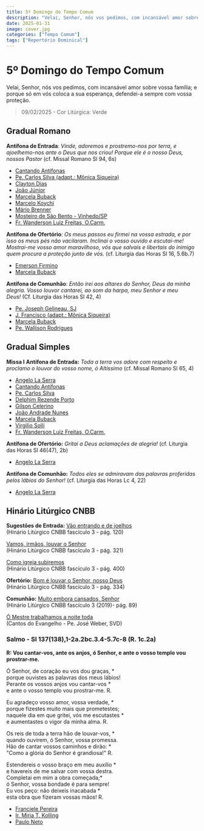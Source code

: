 ```yaml
---
title: 5º Domingo do Tempo Comum
description: "Velai, Senhor, nós vos pedimos, com incansável amor sobre vossa família; e porque só em vós coloca a sua esperança, defendei-a sempre com vossa proteção."
date: 2025-01-31
image: cover.jpg
categories: ["Tempo Comum"]
tags: ["Repertório Dominical"]
---
```

# 5º Domingo do Tempo Comum 

Velai, Senhor, nós vos pedimos, com incansável amor sobre vossa família; e porque só em vós coloca a sua esperança, defendei-a sempre com vossa proteção.

> 09/02/2025 - Cor Litúrgica: Verde

## Gradual Romano
**Antífona de Entrada**: _Vinde, adoremos e prostremo-nos por terra, e ajoelhemo-nos ante o Deus que nos criou! Porque ele é o nosso Deus, nossos Pastor_ (cf. Missal Romano Sl 94, 6s)
-   [Cantando Antífonas](https://youtu.be/6hQIucRyeQE)
-   [Pe. Carlos Silva (adapt.: Mônica Siqueira)](https://youtu.be/Cmse8bQ1Q90)
-   [Clayton Dias](https://youtu.be/1OuBi1A419w)
-   [João Júnior](https://youtu.be/WQut2mpakMM)
-   [Marcela Buback](https://youtu.be/QXRpAHi5cVk)
-   [Marcelo Koychi](https://youtu.be/tC3XAUDWGVs)
-   [Mário Brenner](https://youtu.be/VfbwaeDkx1I?t=24)
-   [Mosteiro de São Bento - Vinhedo/SP](https://youtu.be/zUeWv0kLaRE)
-   [Fr. Wanderson Luiz Freitas, O.Carm.](https://youtu.be/Co5W1NuRTwI)

**Antífona de Ofertório**: _Os meus passos eu firmei na vossa estrada, e por isso os meus pés não vacilaram. Inclinai o vosso ouvido e escutai-me! Mostrai-me vosso amor maravilhoso, vós que salvais e libertais do inimigo quem procura a proteção junto de vós._ (cf. Liturgia das Horas Sl 16, 5.6b.7)
-   [Emerson Firmino](https://youtu.be/b2asMNh37GM)
-   [Marcela Buback](https://youtu.be/CFXhTaFXXuc)

<!--## Ano A e C-->
**Antífona de Comunhão**: _Então irei aos altares do Senhor, Deus da minha alegria. Vosso louvor cantarei, ao som da harpa, meu Senhor e meu Deus!_ (Cf. Liturgia das Horas Sl 42, 4)
-   [Pe. Joseph Gelineau, SJ](https://youtu.be/AAN6C5XM_6o)
-   [J. Francisco (adapt.: Mônica Siqueira)](https://youtu.be/N3oAuuXKF78)
-   [Marcela Buback](https://youtu.be/iGxEeUoqUOU)
-   [Pe. Wallison Rodrigues](https://youtu.be/2IBIM0NNOO4)

<!--
## Ano B
**Antífona de Comunhão:** *Uma multidão veio a Jesus a serem curados de suas doenças e libertos dos maus espíritos, pois dele saía uma força que curava a todos.* (cf. Bíblia CNBB Lc 6, 17b.18.19b)
- [Marcela Buback](https://youtu.be/8dgT2mPiaQw?si=_JPOgMqGnpJ_sPBc)
- 
-->

## Gradual Simples
**Missa I**
**Antífona de Entrada:** _Toda a terra vos adore com respeito e proclamo o louvor do vosso nome, ó Altíssimo_ (cf. Missal Romano Sl 65, 4)
- [Angelo La Serra](https://youtu.be/Mr6WYcYTquE)
- [Cantando Antífonas](https://youtu.be/C8wcQ-1h80U)
- [Pe. Carlos Silva](https://youtu.be/SC3mmOtU_WU)
- [Delphim Rezende Porto](https://youtu.be/4Fk1SNadPKo)
- [Gilson Celerino](https://youtu.be/S4sjLQRl5ZI)
- [João Andrade Nunes](https://ocantonaliturgia.pt/obras/746/Toda-a-terra-Vos-adore-J-A-Nunes)
- [Marcela Buback](https://youtu.be/_vEwgtNtPg8)
- [Virgilio Solli](https://youtu.be/hCLY5dIOaC8)
- [Fr. Wanderson Luiz Freitas, O.Carm.](https://youtu.be/sgzYY9yk804)

**Antífona de Ofertório:** _Gritai a Deus aclamações de alegria!_ (cf. Liturgia das Horas Sl 46(47), 2b)
- [Angelo La Serra](https://youtu.be/p7l-pyandfQ)

**Antífona de Comunhão:** *Todos eles se admiravam das palavras proferidas pelos lábios do Senhor!* (cf. Liturgia das Horas Lc 4, 22)
- [Angelo La Serra](https://youtu.be/7iuD_MvBCr4)

## Hinário Litúrgico CNBB
**Sugestões de Entrada:** 
[Vão entrando e de joelhos](https://youtu.be/VuvIfB4iCNU)<br />
(Hinário Litúrgico CNBB fascículo 3 - pág. 120)

[Vamos, irmãos, louvar o Senhor](https://youtu.be/e1RARXhCkBU)<br />
(Hinário Litúrgico CNBB fascículo 3 - pág. 321)

[Como igreja subiremos](https://youtu.be/ATNpE6N6W1c)<br />
(Hinário Litúrgico CNBB fascículo 3 - pág. 400)

**Ofertório:**
[Bom é louvar o Senhor, nosso Deus](https://youtu.be/MM1fGQvVnHM?si=XQdtDsgyz0hjNgm8)<br />
(Hinário Litúrgico CNBB fascículo 3 - pág. 334)

**Comunhão:**
[Muito embora cansados, Senhor](https://youtu.be/S-JNpVNI32s?si=n_vxcNWTQXjghQW)<br />
(Hinário Litúrgico CNBB fascículo 3 (2019)- pág. 89)

[Ó Mestre trabalhamos a noite toda](https://youtu.be/TZb3Sg2xl1M?si=mNOY76NsP5V9xaI)<br />
(Cantos do Evangelho - Pe. José Weber, SVD)

### Salmo - Sl 137(138),1-2a.2bc.3.4-5.7c-8 (R. 1c.2a)

**R: Vou cantar-vos, ante os anjos, ó Senhor, e ante o vosso templo vou prostrar-me.**

Ó Senhor, de coração eu vos dou graças, \* <br />
porque ouvistes as palavras dos meus lábios!<br />
Perante os vossos anjos vou cantar-vos \*<br />
e ante o vosso templo vou prostrar-me. R.<br />

Eu agradeço vosso amor, vossa verdade, \*<br />
porque fizestes muito mais que prometestes;<br />
naquele dia em que gritei, vós me escutastes \*<br />
e aumentastes o vigor da minha alma. R.<br />

Os reis de toda a terra hão de louvar-vos, \*<br />
quando ouvirem, ó Senhor, vossa promessa.<br />
Hão de cantar vossos caminhos e dirão: \*<br />
"Como a glória do Senhor é grandiosa!" R.

Estendereis o vosso braço em meu auxílio \*<br />
e havereis de me salvar com vossa destra.<br />
Completai em mim a obra começada;\*<br />
ó Senhor, vossa bondade é para sempre!<br />
Eu vos peço: não deixeis inacabada \*<br />
esta obra que fizeram vossas mãos! R. <br />
- [Franciele Pereira](https://youtu.be/yk0gYPYI6KQ?si=vilUQbH5mdSU9M1k)
- [Ir. Miria T. Kolling](https://youtu.be/SfkawttFWgw?si=6wkkZn_PtFAi9qUM)
- [Paulo Neto](https://youtu.be/dV3uE1Rqx6I?si=erZwZQXdtT4O27-R)

<!--
## Ano A
### Salmo - Sl 111(112),4-5.6-7.8a.9 (R.4b.3b)

**R.:** **Uma luz brilha nas trevas para o justo, permanece para sempre o bem que fez.**
	**Ou: Aleluia, Aleluia, Aleluia!**

Ele é correto, generoso e compassivo,*
como luz brilha nas trevas para os justos.
Feliz o homem caridoso e prestativo,*
que resolve seus negócios com justiça. R.

Porque jamais vacilará o homem reto,*
sua lembrança permanece eternamente!
Ele não teme receber notícias más:*
confiando em Deus, seu coração está seguro. R.

Seu coração está tranquilo e nada teme*
Ele reparte com os pobres os seus bens,
permanece para sempre o bem que fez*
e crescerão a sua glória e seu poder. R.

-   [Arautos do Evangelho](https://youtu.be/mGr-u_q7M34)
-   [Pe. José Weber, SVD](https://youtu.be/6-_xiTnjH6Q)
-   [Ir. Miria T. Kolling](https://youtu.be/0_6CojfXhGY)


## Ano B
### Salmo - Sl 146(147),1-2.3-4.5-6 (R. cf. 3a)
**Responso: Louvai a Deus, porque ele é bom e conforta os corações.** 
*Ou: **Aleluia, Aleluia, Aleluia***

Louvai o Senhor Deus, porque ele é bom, †
cantai ao nosso Deus, porque é suave: \*
ele é digno de louvor, ele o merece!
O Senhor reconstruiu Jerusalém, \*
e os dispersos de Israel juntou de novo. R.

ele conforta os corações despedaçados, \*
ele enfaixa suas feridas e as cura;
fixa o número de todas as estrelas \*
e chama a cada uma por seu nome. R.

É grande e onipotente o nosso Deus, \*
seu saber não tem medida nem limites.
O Senhor Deus é o amparo dos humildes, \*
mas dobra até o chão os que são ímpios. R.
- [Ir. Miria T Kolling](https://youtu.be/yHNSAwoVrCc?si=QDnFA0bcI2kRngXI&t=250)
- [Paulo Neto](https://youtu.be/80lll9siTdU?si=hKdsU4EtIjii2R0y)
-->
